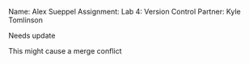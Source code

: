 Name: Alex Sueppel
Assignment: Lab 4: Version Control
Partner: Kyle Tomlinson

Needs update

This might cause a merge conflict
